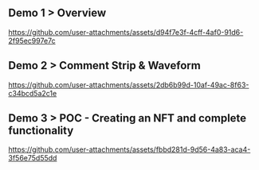 

## Demo 1 > Overview

https://github.com/user-attachments/assets/d94f7e3f-4cff-4af0-91d6-2f95ec997e7c


## Demo 2 > Comment Strip & Waveform 

https://github.com/user-attachments/assets/2db6b99d-10af-49ac-8f63-c34bcd5a2c1e

## Demo 3 > POC - Creating an NFT and complete functionality 


https://github.com/user-attachments/assets/fbbd281d-9d56-4a83-aca4-3f56e75d55dd

